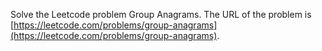 Solve the Leetcode problem Group Anagrams.
The URL of the problem is [https://leetcode.com/problems/group-anagrams](https://leetcode.com/problems/group-anagrams).
